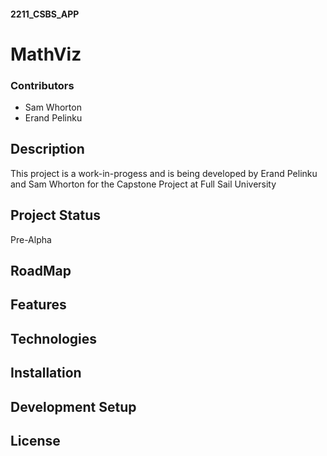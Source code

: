#### 2211_CSBS_APP
# MathViz
### Contributors
- Sam Whorton
- Erand Pelinku

## Description
This project is a work-in-progess and is being developed by Erand Pelinku and Sam Whorton for the Capstone Project at Full Sail University

## Project Status
Pre-Alpha

## RoadMap

## Features

## Technologies

## Installation

## Development Setup

## License
